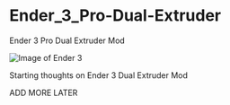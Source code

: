# Ender_3_Pro-Dual-Extruder
Ender 3 Pro Dual Extruder Mod


![Image of Ender 3](https://CrashOverrideProductions/Ender_3_Pro-Dual-Extruder/blob/master/ProjectImages/E3Stock.jpg)

Starting thoughts on Ender 3 Dual Extruder Mod 

ADD MORE LATER
